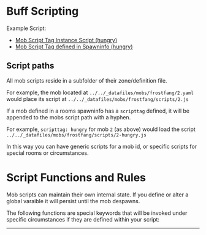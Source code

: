 # Buff Scripting

Example Script: 
* [Mob Script Tag Instance Script (hungry)](../../_datafiles/mobs/frostfang/scripts/2-hungry.js)
* [Mob Script Tag defined in Spawninfo (hungry)](../../_datafiles/rooms/frostfang/271.yaml)

## Script paths

All mob scripts reside in a subfolder of their zone/definition file.

For example, the mob located at `../../_datafiles/mobs/frostfang/2.yaml` would place its script at `../../_datafiles/mobs/frostfang/scripts/2.js`

If a mob defined in a rooms spawninfo has a `scripttag` defined, it will be appended to the mobs script path with a hyphen. 

For example, `scripttag: hungry` for mob `2` (as above) would load the script `../../_datafiles/mobs/frostfang/scripts/2-hungry.js`

In this way you can have generic scripts for a mob id, or specific scripts for special rooms or circumstances.

# Script Functions and Rules

Mob scripts can maintain their own internal state. If you define or alter a global varaible it will persist until the mob despawns.

The following functions are special keywords that will be invoked under specific circumstances if they are defined within your script:

---
